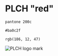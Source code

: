 # PLCH "red"
```
pantone 200c
```
```
#ba0c2f
```
```
rgb(186, 12, 47)
```

![PLCH logo mark](/brand-and-logos/Logo_mark.png?raw=true "PLCH logo mark")
